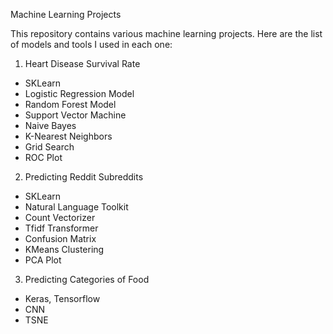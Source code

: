 Machine Learning Projects

This repository contains various machine learning projects. Here are the list of models and tools I used in each one:

1. Heart Disease Survival Rate

- SKLearn
- Logistic Regression Model
- Random Forest Model
- Support Vector Machine
- Naive Bayes
- K-Nearest Neighbors
- Grid Search
- ROC Plot

2. Predicting Reddit Subreddits

- SKLearn
- Natural Language Toolkit
- Count Vectorizer
- Tfidf Transformer
- Confusion Matrix
- KMeans Clustering
- PCA Plot

3. Predicting Categories of Food

- Keras, Tensorflow
- CNN
- TSNE
